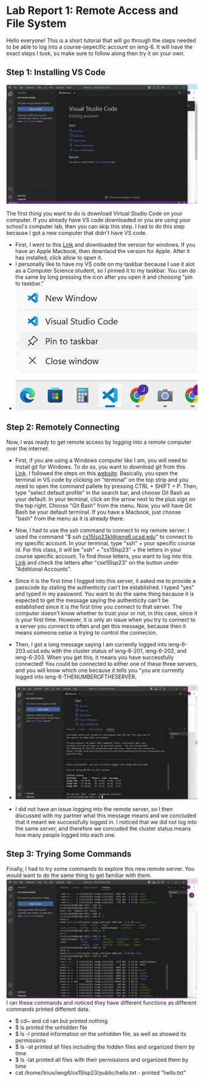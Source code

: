 # Lab Report 1: Remote Access and File System
Hello everyone! This is a short tutorial that will go through the steps needed to be able to log into a course-sepecific account on ieng-6. It will have the exact steps I took, so make sure to follow along then try it on your own. 

## Step 1: Installing VS Code
![Image](screenshot4.png)

The first thing you want to do is download Virtual Studio Code on your computer. If you already have VS code downloaded or you are using your school's computer lab, then you can skip this step. I had to do this step because I got a new computer that didn't have VS code.
* First, I went to this [Link](https://code.visualstudio.com/) and downloaded the version for windows. If you have an Apple Macbook, then downlaod the version for Apple. After it has installed, click allow to open it. 
* I personally like to have my VS code on my taskbar because I use it alot as a Computer Science student, so I pinned it to my taskbar. You can do the same by long pressing the icon after you open it and choosing "pin to taskbar." 
* ![Image](screenshot6.png)


## Step 2: Remotely Connecting
Now, I was ready to get remote access by logging into a remote computer over the internet.
* First, if you are using a Windows computer like I am, you will need to install git for Windows. To do so, you want to download git from this [Link](https://git-scm.com/download/win). I followed the steps on this [website](https://stackoverflow.com/questions/42606837/how-do-i-use-bash-on-windows-from-the-visual-studio-code-integrated-terminal/50527994#50527994). Basically, you open the terminal in VS code by clicking on "terminal" on the top strip and you need to open the command pallete by pressing CTRL + SHIFT + P. Then, type "select default profile" in the search bar, and choose Git Bash as your default. In your terminal, click on the arrow next to the plus sign on the top right. Choose "Git Bash" from the menu. Now, you will have Git Bash be your default terminal. If you have a Macbook, just choose "bash" from the menu as it is already there.
* Now, I had to use the ssh command to connect to my remote server. I used the command "$ ssh cs15lsp23kl@ieng6.ucsd.edu" to connect to my specific account. In your terminal, type "ssh" + your specific course id. For this class, it will be "ssh" + "cs15lsp23" + the letters in your course specific account. To find those letters, you want to log into this [Link](https://sdacs.ucsd.edu/~icc/index.php) and check the letters after "cse15lsp23" on the button under "Additional Accounts". 
* Since it is the first time I logged into this server, it asked me to provide a passcode by stating the authenticity can't be established. I typed "yes" and typed in my password. You want to do the same thing because it is expected to get the message saying the authenticity can't be established since it is the first time you connect to that server. The computer doesn't know whether to trust your or not, in this case, since it is your first time. However, it is only an issue when you try to connect to a server you connect to often and get this message, because then it means someone oelse is trying to control the connecion. 
* Then, I got a long message saying I am currently logged into ieng-6-203.ucsd.edu with the cluster status of ieng-6-201, ieng-6-202, and ieng-6-203. When you get this, it means you have successfully connected! You could be connected to either one of these three servers, and you will know which one because it tells you "you are currently logged into ieng-6-THENUMBEROFTHESERVER. 
* ![Image](screenshot2.png)

* I did not have an issue logging into the remote server, so I then discussed with my partner what this message means and we concluded that it meant we successfully logged in. I noticed that we did not log into the same server, and therefore we concuded the cluster status means how many people logged into each one.

## Step 3: Trying Some Commands
Finally, I had to try some commands to explore this new remote server. You would want to do the same thing to get familiar with them. 
![Image](screenshot3.png)
I ran these commands and noticed they have different functions as different commands printed different data. 
* $ cd~ and cd ran but printed nothing
* $ ls printed the unhidden file 
* $ ls -l printed information on the unhidden file, as well as showed its permissions
* $ ls -at printed all files including the hidden files and organized them by time  
* $ ls -lat printed all files with their permissions and organized them by time
* cat /home/linux/ieng6/cs15lsp23/public/hello.txt - printed "hello.txt"

